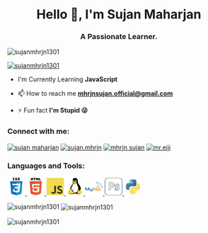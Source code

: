 
<h1 align="center">Hello 👋, I'm Sujan Maharjan</h1>
<h3 align="center">A Passionate Learner.</h3>

<p align="left"> <img src="https://komarev.com/ghpvc/?username=sujanmhrjn1301&label=Profile%20views&color=0e75b6&style=flat" alt="sujanmhrjn1301" /> </p>

<p align="left"> <a href="https://github.com/ryo-ma/github-profile-trophy"><img src="https://github-profile-trophy.vercel.app/?username=sujanmhrjn1301" alt="sujanmhrjn1301" /></a> </p>

- I'm Currently Learning **JavaScript**

- 📫 How to reach me **mhrjnsujan.official@gmail.com**

- ⚡ Fun fact **I'm Stupid 😜**

<h3 align="left">Connect with me:</h3>
<p align="left">
<a href="https://linkedin.com/in/sujanmaharjan" target="blank"><img align="center" src="https://raw.githubusercontent.com/rahuldkjain/github-profile-readme-generator/master/src/images/icons/Social/linked-in-alt.svg" alt="sujan maharjan" height="30" width="40" /></a>
<a href="https://kaggle.com/sujan.mhrjn" target="blank"><img align="center" src="https://raw.githubusercontent.com/rahuldkjain/github-profile-readme-generator/master/src/images/icons/Social/kaggle.svg" alt="sujan.mhrjn" height="30" width="40" /></a>
<a href="https://instagram.com/mhrjnsujan" target="blank"><img align="center" src="https://raw.githubusercontent.com/rahuldkjain/github-profile-readme-generator/master/src/images/icons/Social/instagram.svg" alt="mhrjn sujan" height="30" width="40" /></a>
<a href="https://discord.gg/mr.eiji" target="blank"><img align="center" src="https://raw.githubusercontent.com/rahuldkjain/github-profile-readme-generator/master/src/images/icons/Social/discord.svg" alt="mr.eiji" height="30" width="40" /></a>
</p>

<h3 align="left">Languages and Tools:</h3>
<p align="left"> 
  <a href="https://www.w3schools.com/css/" target="_blank" rel="noreferrer"> <img src="https://raw.githubusercontent.com/devicons/devicon/master/icons/css3/css3-original-wordmark.svg" alt="css3" width="40" height="40"/> </a>
  <a href="https://www.w3.org/html/" target="_blank" rel="noreferrer"> <img src="https://raw.githubusercontent.com/devicons/devicon/master/icons/html5/html5-original-wordmark.svg" alt="html5" width="40" height="40"/> </a>
  <a href="https://developer.mozilla.org/en-US/docs/Web/JavaScript" target="_blank" rel="noreferrer"> <img src="https://raw.githubusercontent.com/devicons/devicon/master/icons/javascript/javascript-original.svg" alt="javascript" width="40" height="40"/> </a>
  <a href="https://www.linux.org/" target="_blank" rel="noreferrer"> <img src="https://raw.githubusercontent.com/devicons/devicon/master/icons/linux/linux-original.svg" alt="linux" width="40" height="40"/> </a>
  <a href="https://www.mysql.com/" target="_blank" rel="noreferrer"> <img src="https://raw.githubusercontent.com/devicons/devicon/master/icons/mysql/mysql-original-wordmark.svg" alt="mysql" width="40" height="40"/> </a>
  <a href="https://www.photoshop.com/en" target="_blank" rel="noreferrer"> <img src="https://raw.githubusercontent.com/devicons/devicon/master/icons/photoshop/photoshop-line.svg" alt="photoshop" width="40" height="40"/> </a>
  <a href="https://www.python.org" target="_blank" rel="noreferrer"> <img src="https://raw.githubusercontent.com/devicons/devicon/master/icons/python/python-original.svg" alt="python" width="40" height="40"/> </a>
</p>



<p><img align="left" src="https://github-readme-stats.vercel.app/api/top-langs?username=sujanmhrjn1301&show_icons=true&locale=en&layout=compact" alt="sujanmhrjn1301" /></p>

<p>&nbsp;<img align="center" src="https://github-readme-stats.vercel.app/api?username=sujanmhrjn1301&show_icons=true&locale=en" alt="sujanmhrjn1301" /></p>

<p><img align="center" src="https://github-readme-streak-stats.herokuapp.com/?user=sujanmhrjn1301&" alt="sujanmhrjn1301" /></p>
